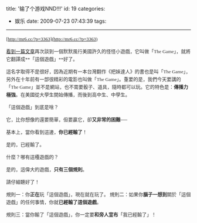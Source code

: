 title: '输了个游戏NND!!!'
id: 19
categories:
  - 娱乐
date: 2009-07-23 07:43:39
tags:
---

<div id="msgcns!9697D6160EFEBC17!1777" class="bvMsg"><span style="color:rgb(48,48,48);font-family:Verdana;font-size:13px;line-height:21px;">

[http://mr6.cc/?p=3363](http://mr6.cc/?p=3363)

[看到一篇文章](http://www.kansascity.com/851/story/1336405-p2.html)再次談到一個默默風行美國許久的怪怪小遊戲，它叫做「The Game」，就將它翻譯成**「這個遊戲」**好了。

這名字取得不是很好，因為近期有一本台灣翻作《把妹達人》的書也是叫「The Game」，另外在十年前有一部很精彩的電影也叫做「The Game」。重要的是，我們今天要講的「The Game」並不是網站，也不需要骰子、道具，隨時都可以玩。它的特色是：**傳播力極強**。在美國從大學生開始傳播，而後到高中生、中學生。

「這個遊戲」到底是啥？

它，比你想像的還要簡單，但要贏它，卻**又非常的困難**──

基本上，當你看到這邊，**你已經輸了**！

是的，已經輸了。

什麼？哪有這種遊戲的？

是的，這偉大的遊戲，**只有三個規則**。

請仔細聽好了！

規則一：你**正在**玩「這個遊戲」，現在就在玩了。
<span style="margin:0;padding:0;"></span>
規則二：如果你**腦子一想到**關於「這個遊戲」的任何事情，你就**已經輸了這個遊戲**。

規則三：當你輸了「這個遊戲」，你一定要**和旁人宣布**「我已經輸了」！
</span></div>